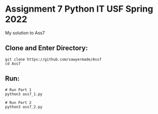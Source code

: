 # Assignment 7 Python IT USF Spring 2022
My solution to Ass7

## Clone and Enter Directory:
```
git clone https://github.com/sawyermade/Ass7
cd Ass7
```

## Run:
```
# Run Part 1
python3 ass7_1.py

# Run Part 2
python3 ass7_2.py
```

